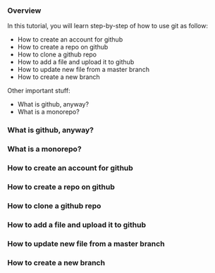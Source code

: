 ### Overview

In this tutorial, you will learn step-by-step of how to use git as follow:

- How to create an account for github
- How to create a repo on github
- How to clone a github repo
- How to add a file and upload it to github
- How to update new file from a master branch
- How to create a new branch

Other important stuff:

- What is github, anyway?
- What is a monorepo?

### What is github, anyway?
### What is a monorepo?
### How to create an account for github
### How to create a repo on github
### How to clone a github repo
### How to add a file and upload it to github
### How to update new file from a master branch
### How to create a new branch
